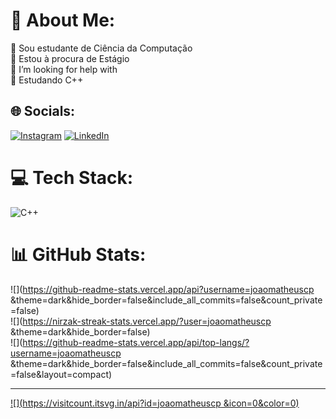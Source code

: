 # 💫 About Me:
🔭 Sou estudante de Ciência da Computação<br>👯 Estou à procura de Estágio<br>🤝 I’m looking for help with<br>🌱 Estudando C++


## 🌐 Socials:
[![Instagram](https://img.shields.io/badge/Instagram-%23E4405F.svg?logo=Instagram&logoColor=white)](https://instagram.com/joaomatheuscp) [![LinkedIn](https://img.shields.io/badge/LinkedIn-%230077B5.svg?logo=linkedin&logoColor=white)](https://linkedin.com/in/www.linkedin.com/in/joaomatheuscp) 

# 💻 Tech Stack:
![C++](https://img.shields.io/badge/c++-%2300599C.svg?style=for-the-badge&logo=c%2B%2B&logoColor=white)
# 📊 GitHub Stats:
![](https://github-readme-stats.vercel.app/api?username=joaomatheuscp &theme=dark&hide_border=false&include_all_commits=false&count_private=false)<br/>
![](https://nirzak-streak-stats.vercel.app/?user=joaomatheuscp &theme=dark&hide_border=false)<br/>
![](https://github-readme-stats.vercel.app/api/top-langs/?username=joaomatheuscp &theme=dark&hide_border=false&include_all_commits=false&count_private=false&layout=compact)

---
[![](https://visitcount.itsvg.in/api?id=joaomatheuscp &icon=0&color=0)](https://visitcount.itsvg.in)

<!-- Proudly created with GPRM ( https://gprm.itsvg.in ) -->